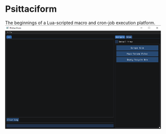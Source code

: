 # Psittaciform
The beginnings of a Lua-scripted macro and cron-job execution platform.
![Screenshot](https://github.com/TheEclectus/Psittaciform/blob/master/screenshot-psit.PNG)
